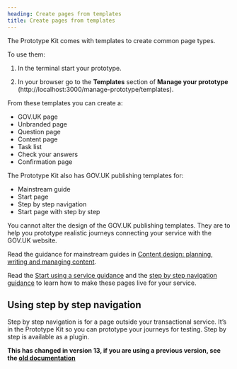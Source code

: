 ```yaml
---
heading: Create pages from templates
title: Create pages from templates
---
```


The Prototype Kit comes with templates to create common page types.

To use them:

1. In the terminal start your prototype.

2. In your browser go to the **Templates** section of **Manage your prototype** (http://localhost:3000/manage-prototype/templates).

From these templates you can create a:

* GOV.UK page
* Unbranded page
* Question page
* Content page
* Task list
* Check your answers
* Confirmation page

The Prototype Kit also has GOV.UK publishing templates for:

* Mainstream guide
* Start page
* Step by step navigation
* Start page with step by step

You cannot alter the design of the GOV.UK publishing templates. They are to help you prototype realistic journeys connecting your service with the GOV.UK website.

Read the guidance for mainstream guides in [Content design: planning, writing and managing content](https://www.gov.uk/guidance/content-design).

Read the [Start using a service guidance](https://design-system.service.gov.uk/patterns/start-using-a-service) and the [step by step navigation guidance](https://design-system.service.gov.uk/patterns/step-by-step-navigation) to learn how to make these pages live for your service.

## Using step by step navigation

Step by step navigation is for a page outside your transactional service. It’s in the Prototype Kit so you can prototype your journeys for testing. Step by step is available as a plugin.

<!-- TODO: replace with Nunjucks partial _new-version-inset-text -->
<div class="govuk-inset-text">
  <strong class="govuk-body govuk-!-font-weight-bold">
    This has changed in version 13, if you are using a previous version, see the
    <a class="govuk-link" href="/v12/docs">old documentation</a>
  </strong>
</div>
